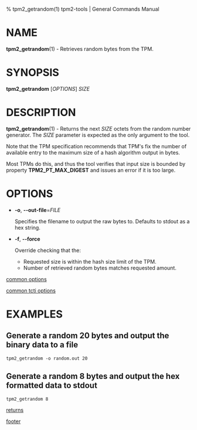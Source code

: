 % tpm2_getrandom(1) tpm2-tools | General Commands Manual

# NAME

**tpm2_getrandom**(1) - Retrieves random bytes from the TPM.

# SYNOPSIS

**tpm2_getrandom** [*OPTIONS*] _SIZE_

# DESCRIPTION

**tpm2_getrandom**(1) - Returns the next _SIZE_ octets from the random number
generator. The _SIZE_ parameter is expected as the only argument to the tool.

Note that the TPM specification recommends that TPM's fix the number of
available entry to the maximum size of a hash algorithm output in bytes.

Most TPMs do this, and thus the tool verifies that input size is bounded by property
**TPM2_PT_MAX_DIGEST** and issues an error if it is too large.

# OPTIONS

  * **-o**, **\--out-file**=_FILE_

    Specifies the filename to output the raw bytes to. Defaults to stdout as a hex
    string.

  * **-f**, **\--force**

    Override checking that the:
    - Requested size is within the hash size limit of the TPM.
    - Number of retrieved random bytes matches requested amount.

[common options](common/options.md)

[common tcti options](common/tcti.md)

# EXAMPLES

## Generate a random 20 bytes and output the binary data to a file
```
tpm2_getrandom -o random.out 20
```

## Generate a random 8 bytes and output the hex formatted data to stdout
```
tpm2_getrandom 8
```

[returns](common/returns.md)

[footer](common/footer.md)
